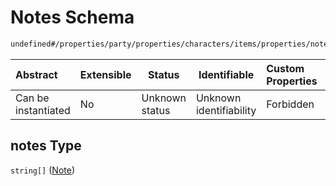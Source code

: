# Notes Schema

```txt
undefined#/properties/party/properties/characters/items/properties/notes
```




| Abstract            | Extensible | Status         | Identifiable            | Custom Properties | Additional Properties | Access Restrictions | Defined In                                                                       |
| :------------------ | ---------- | -------------- | ----------------------- | :---------------- | --------------------- | ------------------- | -------------------------------------------------------------------------------- |
| Can be instantiated | No         | Unknown status | Unknown identifiability | Forbidden         | Allowed               | none                | [gloomhaven.schema.json\*](../out/gloomhaven.schema.json "open original schema") |

## notes Type

`string[]` ([Note](gloomhaven-properties-party-properties-characters-character-properties-notes-note.md))
